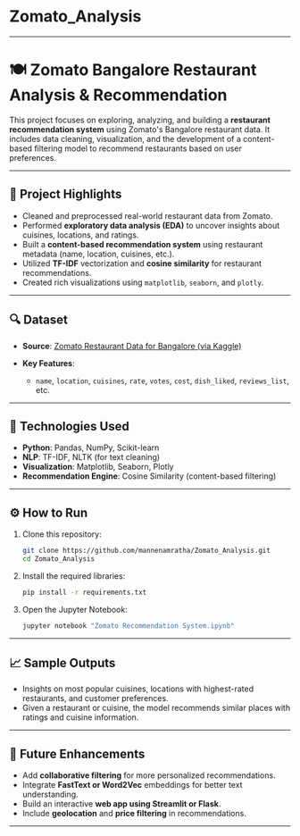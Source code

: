 # Zomato_Analysis


---

# 🍽️ Zomato Bangalore Restaurant Analysis & Recommendation

This project focuses on exploring, analyzing, and building a **restaurant recommendation system** using Zomato's Bangalore restaurant data. It includes data cleaning, visualization, and the development of a content-based filtering model to recommend restaurants based on user preferences.

---

## 📌 Project Highlights

* Cleaned and preprocessed real-world restaurant data from Zomato.
* Performed **exploratory data analysis (EDA)** to uncover insights about cuisines, locations, and ratings.
* Built a **content-based recommendation system** using restaurant metadata (name, location, cuisines, etc.).
* Utilized **TF-IDF** vectorization and **cosine similarity** for restaurant recommendations.
* Created rich visualizations using `matplotlib`, `seaborn`, and `plotly`.

---

## 🔍 Dataset

* **Source**: [Zomato Restaurant Data for Bangalore (via Kaggle)](https://www.kaggle.com/shrutimehta/zomato-restaurants-data)
* **Key Features**:

  * `name`, `location`, `cuisines`, `rate`, `votes`, `cost`, `dish_liked`, `reviews_list`, etc.

---

## 🧪 Technologies Used

* **Python**: Pandas, NumPy, Scikit-learn
* **NLP**: TF-IDF, NLTK (for text cleaning)
* **Visualization**: Matplotlib, Seaborn, Plotly
* **Recommendation Engine**: Cosine Similarity (content-based filtering)

---

## ⚙️ How to Run

1. Clone this repository:

   ```bash
   git clone https://github.com/mannenamratha/Zomato_Analysis.git
   cd Zomato_Analysis
   ```

2. Install the required libraries:

   ```bash
   pip install -r requirements.txt
   ```

3. Open the Jupyter Notebook:

   ```bash
   jupyter notebook "Zomato Recommendation System.ipynb"
   ```

---

## 📈 Sample Outputs

* Insights on most popular cuisines, locations with highest-rated restaurants, and customer preferences.
* Given a restaurant or cuisine, the model recommends similar places with ratings and cuisine information.

---

## 🚀 Future Enhancements

* Add **collaborative filtering** for more personalized recommendations.
* Integrate **FastText or Word2Vec** embeddings for better text understanding.
* Build an interactive **web app using Streamlit or Flask**.
* Include **geolocation** and **price filtering** in recommendations.

---



